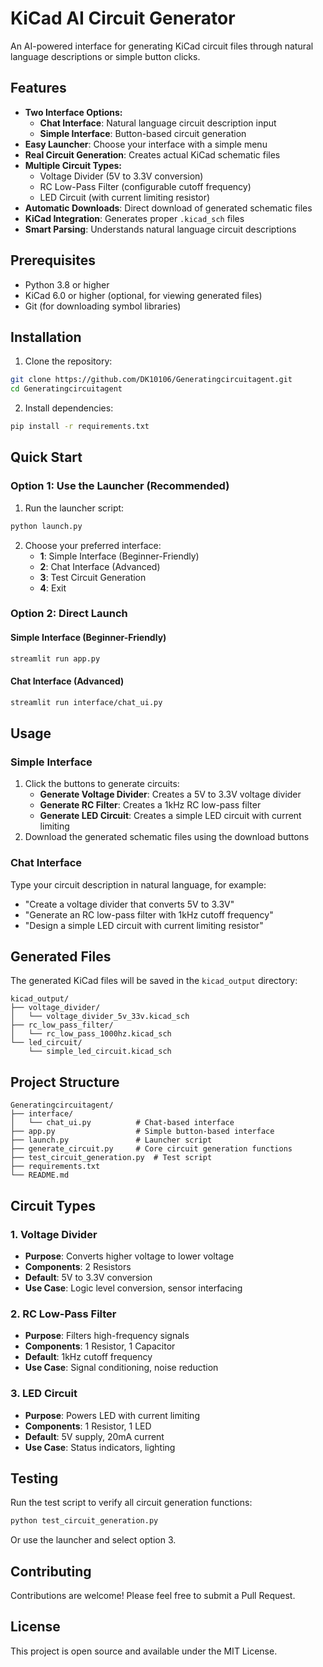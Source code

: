 # KiCad AI Circuit Generator

An AI-powered interface for generating KiCad circuit files through natural language descriptions or simple button clicks.

## Features

- **Two Interface Options:**
  - **Chat Interface**: Natural language circuit description input
  - **Simple Interface**: Button-based circuit generation
- **Easy Launcher**: Choose your interface with a simple menu
- **Real Circuit Generation**: Creates actual KiCad schematic files
- **Multiple Circuit Types:**
  - Voltage Divider (5V to 3.3V conversion)
  - RC Low-Pass Filter (configurable cutoff frequency)
  - LED Circuit (with current limiting resistor)
- **Automatic Downloads**: Direct download of generated schematic files
- **KiCad Integration**: Generates proper `.kicad_sch` files
- **Smart Parsing**: Understands natural language circuit descriptions

## Prerequisites

- Python 3.8 or higher
- KiCad 6.0 or higher (optional, for viewing generated files)
- Git (for downloading symbol libraries)

## Installation

1. Clone the repository:
```bash
git clone https://github.com/DK10106/Generatingcircuitagent.git
cd Generatingcircuitagent
```

2. Install dependencies:
```bash
pip install -r requirements.txt
```

## Quick Start

### Option 1: Use the Launcher (Recommended)

1. Run the launcher script:
```bash
python launch.py
```

2. Choose your preferred interface:
   - **1**: Simple Interface (Beginner-Friendly)
   - **2**: Chat Interface (Advanced)
   - **3**: Test Circuit Generation
   - **4**: Exit

### Option 2: Direct Launch

#### Simple Interface (Beginner-Friendly)
```bash
streamlit run app.py
```

#### Chat Interface (Advanced)
```bash
streamlit run interface/chat_ui.py
```

## Usage

### Simple Interface
1. Click the buttons to generate circuits:
   - **Generate Voltage Divider**: Creates a 5V to 3.3V voltage divider
   - **Generate RC Filter**: Creates a 1kHz RC low-pass filter
   - **Generate LED Circuit**: Creates a simple LED circuit with current limiting
2. Download the generated schematic files using the download buttons

### Chat Interface
Type your circuit description in natural language, for example:
- "Create a voltage divider that converts 5V to 3.3V"
- "Generate an RC low-pass filter with 1kHz cutoff frequency"
- "Design a simple LED circuit with current limiting resistor"

## Generated Files

The generated KiCad files will be saved in the `kicad_output` directory:

```
kicad_output/
├── voltage_divider/
│   └── voltage_divider_5v_33v.kicad_sch
├── rc_low_pass_filter/
│   └── rc_low_pass_1000hz.kicad_sch
└── led_circuit/
    └── simple_led_circuit.kicad_sch
```

## Project Structure

```
Generatingcircuitagent/
├── interface/
│   └── chat_ui.py          # Chat-based interface
├── app.py                  # Simple button-based interface
├── launch.py               # Launcher script
├── generate_circuit.py     # Core circuit generation functions
├── test_circuit_generation.py  # Test script
├── requirements.txt
└── README.md
```

## Circuit Types

### 1. Voltage Divider
- **Purpose**: Converts higher voltage to lower voltage
- **Components**: 2 Resistors
- **Default**: 5V to 3.3V conversion
- **Use Case**: Logic level conversion, sensor interfacing

### 2. RC Low-Pass Filter
- **Purpose**: Filters high-frequency signals
- **Components**: 1 Resistor, 1 Capacitor
- **Default**: 1kHz cutoff frequency
- **Use Case**: Signal conditioning, noise reduction

### 3. LED Circuit
- **Purpose**: Powers LED with current limiting
- **Components**: 1 Resistor, 1 LED
- **Default**: 5V supply, 20mA current
- **Use Case**: Status indicators, lighting

## Testing

Run the test script to verify all circuit generation functions:

```bash
python test_circuit_generation.py
```

Or use the launcher and select option 3.

## Contributing

Contributions are welcome! Please feel free to submit a Pull Request.

## License

This project is open source and available under the MIT License. 